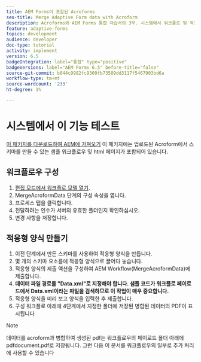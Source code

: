 ```yaml
---
title: AEM Forms이 포함된 Acroforms
seo-title: Merge Adaptive Form data with Acroform
description: Acroforms와 AEM Forms 통합 자습서의 3부. 시스템에서 워크플로 및 적응형 양식을 테스트합니다.
feature: adaptive-forms
topics: development
audience: developer
doc-type: tutorial
activity: implement
version: 6.5
badgeIntegration: label="통합" type="positive"
badgeVersions: label="AEM Forms 6.5" before-title="false"
source-git-commit: b044c9982fc9309fb73509dd3117f5467903bd6a
workflow-type: tm+mt
source-wordcount: '233'
ht-degree: 1%

---
```



# 시스템에서 이 기능 테스트

[이 패키지를 다운로드하여 AEM에 가져오기](assets/acro-form-aem-form.zip)
이 패키지에는 업로드된 Acroform에서 스키마를 만들 수 있는 샘플 워크플로우 및 html 페이지가 포함되어 있습니다.

## 워크플로우 구성

1. [편집 모드에서 워크플로 모델 열기](http://localhost:4502/editor.html/conf/global/settings/workflow/models/MergeAcroformData.html).
2. MergeAcroformData 단계의 구성 속성을 엽니다.
3. 프로세스 탭을 클릭합니다.
4. 전달하려는 인수가 서버의 유효한 폴더인지 확인하십시오.
5. 변경 사항을 저장합니다.

## 적응형 양식 만들기

1. 이전 단계에서 만든 스키마를 사용하여 적응형 양식을 만듭니다.
2. 몇 개의 스키마 요소를에 적응형 양식으로 끌어다 놓습니다.
3. 적응형 양식의 제출 액션을 구성하여 AEM Workflow(MergeAcroformData)에 제출합니다.
4. **데이터 파일 경로를 &quot;Data.xml&quot;로 지정해야 합니다. 샘플 코드가 워크플로 페이로드에서 Data.xml이라는 파일을 검색하므로 이 작업이 매우 중요합니다.**
5. 적응형 양식을 미리 보고 양식을 입력한 후 제출합니다.
6. 구성 워크플로 아래에 4단계에서 지정한 폴더에 저장된 병합된 데이터의 PDF이 표시됩니다

>[!NOTE]
>
>데이터를 acroform과 병합하여 생성된 pdf는 워크플로우의 페이로드 폴더 아래에 pdfdocument.pdf로 저장됩니다. 그런 다음 이 문서를 워크플로우의 일부로 추가 처리에 사용할 수 있습니다
